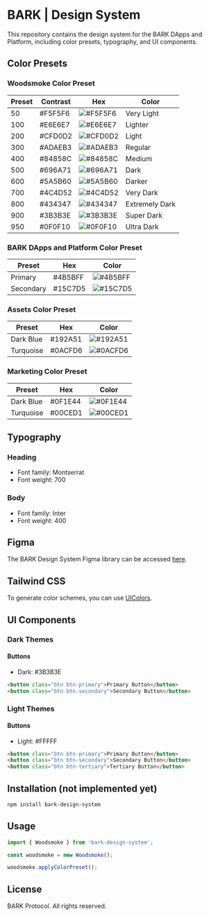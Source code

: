 # BARK | Design System

This repository contains the design system for the BARK DApps and Platform, including color presets, typography, and UI components.

## Color Presets

### Woodsmoke Color Preset

| Preset  | Contrast | Hex     | Color       |
|---------|----------|---------|-------------|
| 50      | #F5F5F6  | ![#F5F5F6](https://via.placeholder.com/20/F5F5F6?text=+) | Very Light  |
| 100     | #E6E6E7  | ![#E6E6E7](https://via.placeholder.com/20/E6E6E7?text=+) | Lighter     |
| 200     | #CFD0D2  | ![#CFD0D2](https://via.placeholder.com/20/CFD0D2?text=+) | Light       |
| 300     | #ADAEB3  | ![#ADAEB3](https://via.placeholder.com/20/ADAEB3?text=+) | Regular     |
| 400     | #84858C  | ![#84858C](https://via.placeholder.com/20/84858C?text=+) | Medium     |
| 500     | #696A71  | ![#696A71](https://via.placeholder.com/20/696A71?text=+) | Dark        |
| 600     | #5A5B60  | ![#5A5B60](https://via.placeholder.com/20/5A5B60?text=+) | Darker      |
| 700     | #4C4D52  | ![#4C4D52](https://via.placeholder.com/20/4C4D52?text=+) | Very Dark  |
| 800     | #434347  | ![#434347](https://via.placeholder.com/20/434347?text=+) | Extremely Dark |
| 900     | #3B3B3E  | ![#3B3B3E](https://via.placeholder.com/20/3B3B3E?text=+) | Super Dark  |
| 950     | #0F0F10  | ![#0F0F10](https://via.placeholder.com/20/0F0F10?text=+) | Ultra Dark  |

### BARK DApps and Platform Color Preset

| Preset  | Hex     | Color       |
|---------|---------|-------------|
| Primary | #4B5BFF | ![#4B5BFF](https://via.placeholder.com/20/4B5BFF?text=+) | 
| Secondary | #15C7D5 | ![#15C7D5](https://via.placeholder.com/20/15C7D5?text=+) |

### Assets Color Preset

| Preset  | Hex     | Color       |
|---------|---------|-------------|
| Dark Blue | #192A51 | ![#192A51](https://via.placeholder.com/20/192A51?text=+) |
| Turquoise | #0ACFD6 | ![#0ACFD6](https://via.placeholder.com/20/0ACFD6?text=+) |

### Marketing Color Preset

| Preset  | Hex     | Color       |
|---------|---------|-------------|
| Dark Blue | #0F1E44 | ![#0F1E44](https://via.placeholder.com/20/0F1E44?text=+) |
| Turquoise | #00CED1 | ![#00CED1](https://via.placeholder.com/20/00CED1?text=+) |

## Typography

### Heading

- Font family: Montserrat
- Font weight: 700

### Body

- Font family: Inter
- Font weight: 400

## Figma

The BARK Design System Figma library can be accessed [here](https://www.figma.com/file/XXXXXXXXXXXX/BARK-Design-System).

## Tailwind CSS

To generate color schemes, you can use [UIColors](https://uicolors.app/create).

## UI Components

### Dark Themes

#### Buttons

- Dark: #3B3B3E 

```html
<button class="btn btn-primary">Primary Button</button>
<button class="btn btn-secondary">Secondary Button</button>
```

### Light Themes

#### Buttons

- Light: #FFFFF

```html
<button class="btn btn-primary">Primary Button</button>
<button class="btn btn-secondary">Secondary Button</button>
<button class="btn btn-tertiary">Tertiary Button</button>
```

## Installation (not implemented yet)

```bash
npm install bark-design-system
```

## Usage

```javascript
import { Woodsmoke } from 'bark-design-system';

const woodsmoke = new Woodsmoke();

woodsmoke.applyColorPreset();
```

## License

BARK Protocol. All rights reserved.
